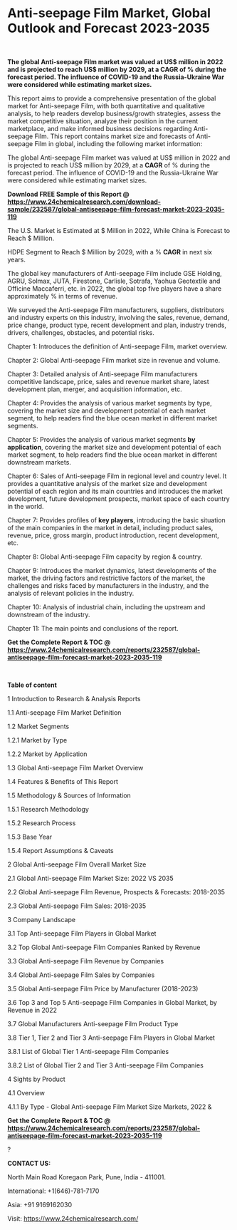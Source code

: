<h1>Anti-seepage Film Market, Global Outlook and Forecast 2023-2035</h1><br/><p><strong>The global Anti-seepage Film market was valued at US$ million in 2022 and is projected to reach US$ million by 2029, at a <strong>CAGR</strong> of % during the forecast period. The influence of COVID-19 and the Russia-Ukraine War were considered while estimating market sizes.</strong></p>
 
 
 
 <p>This report aims to provide a comprehensive presentation of the global market for Anti-seepage Film, with both quantitative and qualitative analysis, to help readers develop business/growth strategies, assess the market competitive situation, analyze their position in the current marketplace, and make informed business decisions regarding Anti-seepage Film. This report contains market size and forecasts of Anti-seepage Film in global, including the following market information:</p>
 
 
 
 <p>The global Anti-seepage Film market was valued at US$ million in 2022 and is projected to reach US$ million by 2029, at a <strong>CAGR</strong> of % during the forecast period. The influence of COVID-19 and the Russia-Ukraine War were considered while estimating market sizes.</p>
 
 
 
 <div><b>Download FREE Sample of this Report @ <a href="https://www.24chemicalresearch.com/download-sample/232587/global-antiseepage-film-forecast-market-2023-2035-119">https://www.24chemicalresearch.com/download-sample/232587/global-antiseepage-film-forecast-market-2023-2035-119</a></b></div>
 
 
 
 <p>The U.S. Market is Estimated at $ Million in 2022, While China is Forecast to Reach $ Million.</p>
 
 
 
 <p>HDPE Segment to Reach $ Million by 2029, with a % <strong>CAGR</strong> in next six years.</p>
 
 
 
 <p>The global key manufacturers of Anti-seepage Film include GSE Holding, AGRU, Solmax, JUTA, Firestone, Carlisle, Sotrafa, Yaohua Geotextile and Officine Maccaferri, etc. in 2022, the global top five players have a share approximately % in terms of revenue.</p>
 
 
 
 <p>We surveyed the Anti-seepage Film manufacturers, suppliers, distributors and industry experts on this industry, involving the sales, revenue, demand, price change, product type, recent development and plan, industry trends, drivers, challenges, obstacles, and potential risks.</p>
 
 
 
 <p>Chapter 1: Introduces the definition of Anti-seepage Film, market overview.</p>
 
 
 
 <p>Chapter 2: Global Anti-seepage Film market size in revenue and volume.</p>
 
 
 
 <p>Chapter 3: Detailed analysis of Anti-seepage Film manufacturers competitive landscape, price, sales and revenue market share, latest development plan, merger, and acquisition information, etc.</p>
 
 
 
 <p>Chapter 4: Provides the analysis of various market segments by type, covering the market size and development potential of each market segment, to help readers find the blue ocean market in different market segments.</p>
 
 
 
 <p>Chapter 5: Provides the analysis of various market segments <strong>by application</strong>, covering the market size and development potential of each market segment, to help readers find the blue ocean market in different downstream markets.</p>
 
 
 
 <p>Chapter 6: Sales of Anti-seepage Film in regional level and country level. It provides a quantitative analysis of the market size and development potential of each region and its main countries and introduces the market development, future development prospects, market space of each country in the world.</p>
 
 
 
 <p>Chapter 7: Provides profiles of <strong>key players</strong>, introducing the basic situation of the main companies in the market in detail, including product sales, revenue, price, gross margin, product introduction, recent development, etc.</p>
 
 
 
 <p>Chapter 8: Global Anti-seepage Film capacity by region & country.</p>
 
 
 
 <p>Chapter 9: Introduces the market dynamics, latest developments of the market, the driving factors and restrictive factors of the market, the challenges and risks faced by manufacturers in the industry, and the analysis of relevant policies in the industry.</p>
 
 
 
 <p>Chapter 10: Analysis of industrial chain, including the upstream and downstream of the industry.</p>
 
 
 
 <p>Chapter 11: The main points and conclusions of the report.</p>
 
 
 
 <div><b>Get the Complete Report & TOC @ <a href="https://www.24chemicalresearch.com/reports/232587/global-antiseepage-film-forecast-market-2023-2035-119">https://www.24chemicalresearch.com/reports/232587/global-antiseepage-film-forecast-market-2023-2035-119</a></b></div>
 
 
 
 <p><br />
 
 <b>Table of content</b></p>
 
 
 
 <p>1 Introduction to Research & Analysis Reports<br />
 
 1.1 Anti-seepage Film Market Definition<br />
 
 1.2 Market Segments<br />
 
 1.2.1 Market by Type<br />
 
 1.2.2 Market by Application<br />
 
 1.3 Global Anti-seepage Film Market Overview<br />
 
 1.4 Features & Benefits of This Report<br />
 
 1.5 Methodology & Sources of Information<br />
 
 1.5.1 Research Methodology<br />
 
 1.5.2 Research Process<br />
 
 1.5.3 Base Year<br />
 
 1.5.4 Report Assumptions & Caveats<br />
 
 2 Global Anti-seepage Film Overall Market Size<br />
 
 2.1 Global Anti-seepage Film Market Size: 2022 VS 2035<br />
 
 2.2 Global Anti-seepage Film Revenue, Prospects & Forecasts: 2018-2035<br />
 
 2.3 Global Anti-seepage Film Sales: 2018-2035<br />
 
 3 Company Landscape<br />
 
 3.1 Top Anti-seepage Film Players in Global Market<br />
 
 3.2 Top Global Anti-seepage Film Companies Ranked by Revenue<br />
 
 3.3 Global Anti-seepage Film Revenue by Companies<br />
 
 3.4 Global Anti-seepage Film Sales by Companies<br />
 
 3.5 Global Anti-seepage Film Price by Manufacturer (2018-2023)<br />
 
 3.6 Top 3 and Top 5 Anti-seepage Film Companies in Global Market, by Revenue in 2022<br />
 
 3.7 Global Manufacturers Anti-seepage Film Product Type<br />
 
 3.8 Tier 1, Tier 2 and Tier 3 Anti-seepage Film Players in Global Market<br />
 
 3.8.1 List of Global Tier 1 Anti-seepage Film Companies<br />
 
 3.8.2 List of Global Tier 2 and Tier 3 Anti-seepage Film Companies<br />
 
 4 Sights by Product<br />
 
 4.1 Overview<br />
 
 4.1.1 By Type - Global Anti-seepage Film Market Size Markets, 2022 &</p>
 
 
 
 <div><b>Get the Complete Report & TOC @ <a href="https://www.24chemicalresearch.com/reports/232587/global-antiseepage-film-forecast-market-2023-2035-119">https://www.24chemicalresearch.com/reports/232587/global-antiseepage-film-forecast-market-2023-2035-119</a></b></div>
 
 
 
 <p>? </p>
 
 
 
 <p><b>CONTACT US:</b><br />
 
 North Main Road Koregaon Park, Pune, India - 411001.<br />
 
 International: +1(646)-781-7170<br />
 
 Asia: +91 9169162030<br />
 
 Visit: <a href="https://www.24chemicalresearch.com/">https://www.24chemicalresearch.com/</a></p>